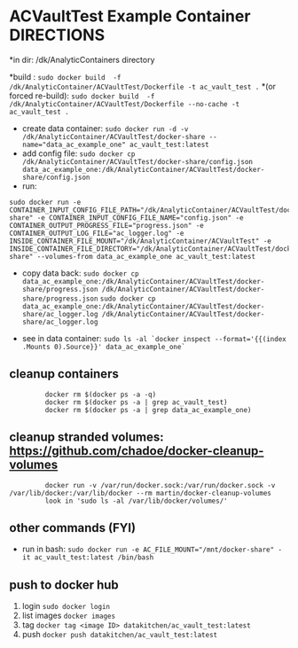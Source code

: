 # ACVaultTest Example Container DIRECTIONS
 
 *in dir:   /dk/AnalyticContainers directory

 *build :                   ``` sudo docker build  -f /dk/AnalyticContainer/ACVaultTest/Dockerfile -t ac_vault_test . ```
 *(or forced re-build):     ``` sudo docker build  -f /dk/AnalyticContainer/ACVaultTest/Dockerfile --no-cache -t ac_vault_test . ```

 * create data container:    ``` sudo docker run -d -v /dk/AnalyticContainer/ACVaultTest/docker-share --name="data_ac_example_one" ac_vault_test:latest ```
 * add config file:          ``` sudo docker cp  /dk/AnalyticContainer/ACVaultTest/docker-share/config.json data_ac_example_one:/dk/AnalyticContainer/ACVaultTest/docker-share/config.json ```
 * run:                      
 ``` 
 sudo docker run -e CONTAINER_INPUT_CONFIG_FILE_PATH="/dk/AnalyticContainer/ACVaultTest/docker-share" -e CONTAINER_INPUT_CONFIG_FILE_NAME="config.json" -e CONTAINER_OUTPUT_PROGRESS_FILE="progress.json" -e CONTAINER_OUTPUT_LOG_FILE="ac_logger.log" -e INSIDE_CONTAINER_FILE_MOUNT="/dk/AnalyticContainer/ACVaultTest" -e INSIDE_CONTAINER_FILE_DIRECTORY="/dk/AnalyticContainer/ACVaultTest/docker-share" --volumes-from data_ac_example_one ac_vault_test:latest
 ```
 
 
 * copy data back:           ``` sudo docker cp data_ac_example_one:/dk/AnalyticContainer/ACVaultTest/docker-share/progress.json /dk/AnalyticContainer/ACVaultTest/docker-share/progress.json ```
                             ``` sudo docker cp data_ac_example_one:/dk/AnalyticContainer/ACVaultTest/docker-share/ac_logger.log /dk/AnalyticContainer/ACVaultTest/docker-share/ac_logger.log ```

 * see in data container:    ``` sudo ls -al `docker inspect --format='{{(index .Mounts 0).Source}}' data_ac_example_one`  ```

## cleanup containers
```
         docker rm $(docker ps -a -q)
         docker rm $(docker ps -a | grep ac_vault_test) 
         docker rm $(docker ps -a | grep data_ac_example_one) 
```
## cleanup stranded volumes:  https://github.com/chadoe/docker-cleanup-volumes
```
         docker run -v /var/run/docker.sock:/var/run/docker.sock -v /var/lib/docker:/var/lib/docker --rm martin/docker-cleanup-volumes
         look in 'sudo ls -al /var/lib/docker/volumes/'
```
## other commands (FYI)
 * run in bash:     ``` sudo docker run -e AC_FILE_MOUNT="/mnt/docker-share" -it ac_vault_test:latest /bin/bash ```
 
## push to docker hub
 1. login            ``` sudo docker login ```
 2. list images      ``` docker images ```
 3. tag              ``` docker tag <image ID> datakitchen/ac_vault_test:latest ```
 4. push             ``` docker push datakitchen/ac_vault_test:latest ```
 

